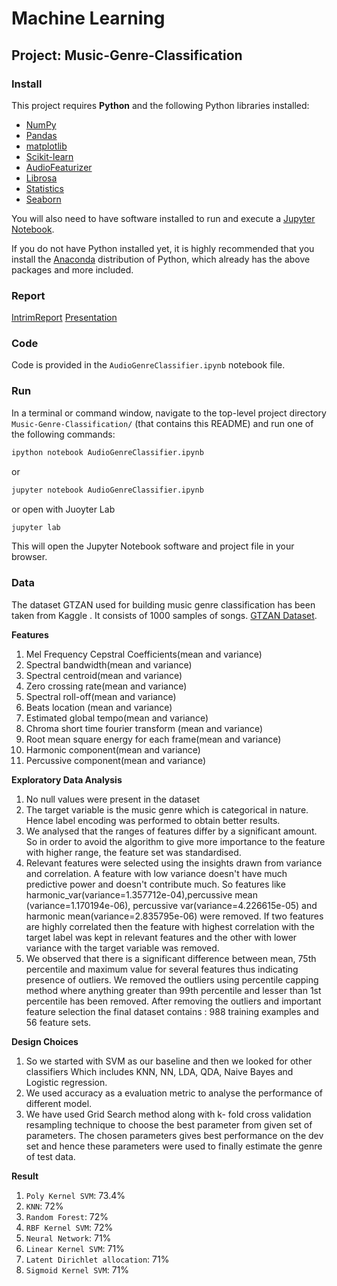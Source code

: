# Machine Learning
## Project: Music-Genre-Classification

### Install

This project requires **Python** and the following Python libraries installed:

- [NumPy](http://www.numpy.org/)
- [Pandas](http://pandas.pydata.org/)
- [matplotlib](http://matplotlib.org/)
- [Scikit-learn](http://scikit-learn.org/stable/)
- [AudioFeaturizer](https://pypi.org/project/AudioFeaturizer/)
- [Librosa](https://pypi.org/project/librosa/)
- [Statistics](https://pypi.org/project/statistics/)
- [Seaborn](https://pypi.org/project/seaborn/)


You will also need to have software installed to run and execute a [Jupyter Notebook](http://jupyter.org/install.html).

If you do not have Python installed yet, it is highly recommended that you install the [Anaconda](https://www.anaconda.com/download/) distribution of Python, which already has the above packages and more included. 

### Report
[IntrimReport](https://github.com/c9addy/Music-Genre-Classification/blob/main/IntrimReport.pdf)
[Presentation](https://github.com/c9addy/Music-Genre-Classification/blob/main/Group36_presentation.pdf)

### Code

Code is provided in the `AudioGenreClassifier.ipynb` notebook file.

### Run

In a terminal or command window, navigate to the top-level project directory `Music-Genre-Classification/` (that contains this README) and run one of the following commands:

```bash
ipython notebook AudioGenreClassifier.ipynb
```  
or
```bash
jupyter notebook AudioGenreClassifier.ipynb
```
or open with Juoyter Lab
```bash
jupyter lab
```

This will open the Jupyter Notebook software and project file in your browser.

### Data

The dataset GTZAN used for building music genre classification has been taken from Kaggle . It consists of 1000 samples of songs. [GTZAN Dataset](https://www.kaggle.com/andradaolteanu/gtzan-dataset-music-genre-classification).

**Features**

1. Mel Frequency Cepstral Coefficients(mean and variance)
2. Spectral bandwidth(mean and variance)
3. Spectral centroid(mean and variance)
4. Zero crossing rate(mean and variance)
5. Spectral roll-off(mean and variance)
6. Beats location (mean and variance)
7. Estimated global tempo(mean and variance)
8. Chroma short time fourier transform (mean and variance)
9. Root mean square energy for each frame(mean and variance)
10. Harmonic component(mean and variance) 
11. Percussive component(mean and variance)

**Exploratory Data Analysis**

1. No null values were present in the dataset
2. The target variable is the music genre which is categorical in nature. Hence
label encoding was performed to obtain better results.
3. We analysed that the ranges of features differ by a significant amount. So in
order to avoid the algorithm to give more importance to the feature with
higher range, the feature set was standardised.
4. Relevant features were selected using the insights drawn from variance and
correlation. A feature with low variance doesn't have much predictive power and doesn't contribute much. So features like harmonic_var(variance=1.357712e-04),percussive mean (variance=1.170194e-06), percussive var(variance=4.226615e-05) and harmonic mean(variance=2.835795e-06) were removed. If two features are highly correlated then the feature with highest correlation with the target label was kept in relevant features and the other with lower variance with the target variable was removed.
5. We observed that there is a significant difference between mean, 75th percentile and maximum value for several features thus indicating presence of outliers. We removed the outliers using percentile capping method where anything greater than 99th percentile and lesser than 1st percentile has been removed. After removing the outliers and important feature selection the final dataset contains : 988 training examples and 56 feature sets.

**Design Choices**

1. So we started with SVM as our baseline and then we looked for other classifiers Which includes KNN, NN, LDA, QDA, Naive Bayes and Logistic regression.
2. We used accuracy as a evaluation metric to analyse the performance of different model.
3. We have used Grid Search method along with k- fold cross validation resampling technique to choose the best parameter from given set of parameters. The chosen parameters gives best performance on the dev set and hence these parameters were used to finally estimate the genre of test data.

**Result**

1. `Poly Kernel SVM`: 73.4%
2. `KNN`: 72%
3. `Random Forest`: 72%
4. `RBF Kernel SVM`: 72%
5. `Neural Network`: 71%
6. `Linear Kernel SVM`: 71%
7. `Latent Dirichlet allocation`: 71%
8. `Sigmoid Kernel SVM`: 71%



